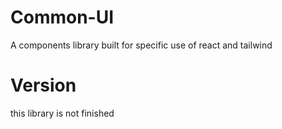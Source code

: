 # Common-UI
A components library built for specific use of react and tailwind

# Version
this library is not finished
